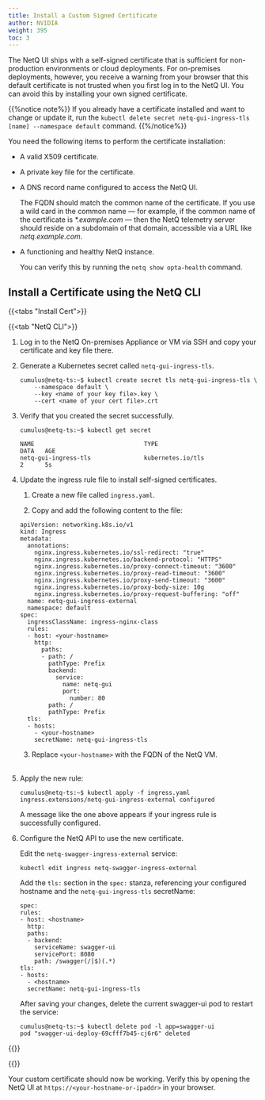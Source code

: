```yaml
---
title: Install a Custom Signed Certificate
author: NVIDIA
weight: 395
toc: 3
---
```


The NetQ UI ships with a self-signed certificate that is sufficient for non-production environments or cloud deployments. For on-premises deployments, however, you receive a warning from your browser that this default certificate is not trusted when you first log in to the NetQ UI. You can avoid this by installing your own signed certificate.

{{%notice note%}}
If you already have a certificate installed and want to change or update it, run the `kubectl delete secret netq-gui-ingress-tls [name] --namespace default` command.
{{%/notice%}}

You need the following items to perform the certificate installation:

- A valid X509 certificate.
- A private key file for the certificate.
- A DNS record name configured to access the NetQ UI.

  The FQDN should match the common name of the certificate. If you use a wild card in the common name &mdash; for example, if the common name of the certificate is _*.example.com_ &mdash; then the NetQ telemetry server should reside on a subdomain of that domain, accessible via a URL like _netq.example.com_.
- A functioning and healthy NetQ instance.

  You can verify this by running the `netq show opta-health` command.

## Install a Certificate using the NetQ CLI

{{<tabs "Install Cert">}}

{{<tab "NetQ CLI">}}

1. Log in to the NetQ On-premises Appliance or VM via SSH and copy your certificate and key file there.

1. Generate a Kubernetes secret called `netq-gui-ingress-tls`.

    ```
    cumulus@netq-ts:~$ kubectl create secret tls netq-gui-ingress-tls \
        --namespace default \
        --key <name of your key file>.key \
        --cert <name of your cert file>.crt
    ```

1. Verify that you created the secret successfully.

    ```
    cumulus@netq-ts:~$ kubectl get secret

    NAME                               TYPE                                  DATA   AGE
    netq-gui-ingress-tls               kubernetes.io/tls                     2      5s
    ```

1. Update the ingress rule file to install self-signed certificates.

    1. Create a new file called `ingress.yaml`.

    2. Copy and add the following content to the file:

      ```
      apiVersion: networking.k8s.io/v1
      kind: Ingress
      metadata:
        annotations:
          nginx.ingress.kubernetes.io/ssl-redirect: "true"
          nginx.ingress.kubernetes.io/backend-protocol: "HTTPS"
          nginx.ingress.kubernetes.io/proxy-connect-timeout: "3600"
          nginx.ingress.kubernetes.io/proxy-read-timeout: "3600"
          nginx.ingress.kubernetes.io/proxy-send-timeout: "3600"
          nginx.ingress.kubernetes.io/proxy-body-size: 10g
          nginx.ingress.kubernetes.io/proxy-request-buffering: "off"
        name: netq-gui-ingress-external
        namespace: default
      spec:
        ingressClassName: ingress-nginx-class
        rules:
        - host: <your-hostname>
          http:
            paths:
            - path: /
              pathType: Prefix
              backend:
                service:
                  name: netq-gui
                  port:
                    number: 80
              path: /
              pathType: Prefix
        tls:
        - hosts:
          - <your-hostname>
          secretName: netq-gui-ingress-tls
      ```
    3. Replace `<your-hostname>` with the FQDN of the NetQ VM. <br>
    <br>
1. Apply the new rule:

    ```
    cumulus@netq-ts:~$ kubectl apply -f ingress.yaml
    ingress.extensions/netq-gui-ingress-external configured
    ```
    
    A message like the one above appears if your ingress rule is successfully configured.

1. Configure the NetQ API to use the new certificate.

    Edit the `netq-swagger-ingress-external` service:

      ```
      kubectl edit ingress netq-swagger-ingress-external
      ```

    Add the `tls:` section in the `spec:` stanza, referencing your configured hostname and the `netq-gui-ingress-tls` secretName:

      ```
      spec:
      rules:
      - host: <hostname>
        http:
        paths:
        - backend:
          serviceName: swagger-ui
          servicePort: 8080
          path: /swagger(/|$)(.*)
      tls:
      - hosts:
        - <hostname>
        secretName: netq-gui-ingress-tls
      ```

    After saving your changes, delete the current swagger-ui pod to restart the service:

      ```
      cumulus@netq-ts:~$ kubectl delete pod -l app=swagger-ui
      pod "swagger-ui-deploy-69cfff7b45-cj6r6" deleted
      ```

{{</tab>}}

{{</tabs>}}

Your custom certificate should now be working. Verify this by opening the NetQ UI at `https://<your-hostname-or-ipaddr>` in your browser.

